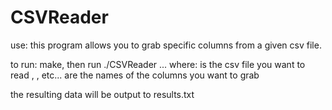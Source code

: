 CSVReader
=========

use: this program allows you to grab specific columns from a given csv file.

to run: make, then run ./CSVReader <filename> <col1> <col2>...
	where:
		<filename> is the csv file you want to read
		<col1>, <col2>, etc... are the names of the columns you want to grab

the resulting data will be output to results.txt


